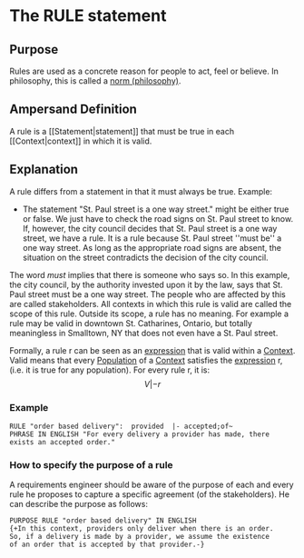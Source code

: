 # The RULE statement

## Purpose
Rules are used as a concrete reason for people to act, feel or believe. In philosophy, this is called a [norm (philosophy)](https://en.wikipedia.org/wiki/Norm_(philosophy)).

## Ampersand Definition
A rule is a [[Statement|statement]] that must be true in each [[Context|context]] in which it is valid.

## Explanation
A rule differs from a statement in that it must always be true.
Example:
* The statement "St. Paul street is a one way street." might be either true or false. We just have to check the road signs on St. Paul street to know. If, however, the city council decides that St. Paul street is a one way street, we have a rule. It is a rule because St. Paul street ''must be'' a one way street. As long as the appropriate road signs are absent, the situation on the street contradicts the decision of the city council. 

The word *must* implies that there is someone who says so.
In this example, the city council, by the authority invested upon it by the law, says that St. Paul street must be a one way street.
The people who are affected by this are called stakeholders.
All contexts in which this rule is valid are called the scope of this rule.
Outside its scope, a rule has no meaning.
For example a rule may be valid in downtown St. Catharines, Ontario, but totally meaningless in Smalltown, NY that does not even have a St. Paul street.


Formally, a rule r can be seen as an [expression](expression.md) that is valid within a [Context](context.md).
Valid means that every [Population](population.md) of a [Context](context.md) satisfies the [expression](expression.md) r, (i.e. it is true for any population).
For every rule r, it is:  $$V |- r$$

### Example
```
RULE "order based delivery":  provided  |- accepted;of~
PHRASE IN ENGLISH "For every delivery a provider has made, there exists an accepted order."
```
### How to specify the purpose of a rule
A requirements engineer should be aware of the purpose of each and every rule he proposes to capture a specific agreement (of the stakeholders).
He can describe the purpose as follows:

```
PURPOSE RULE "order based delivery" IN ENGLISH
{+In this context, providers only deliver when there is an order.
So, if a delivery is made by a provider, we assume the existence
of an order that is accepted by that provider.-}
```

